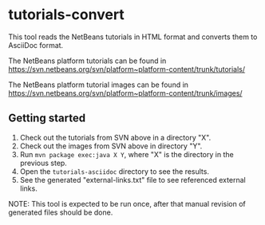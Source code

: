 # tutorials-convert

This tool reads the NetBeans tutorials in HTML format and converts them to AsciiDoc format.

The NetBeans platform tutorials can be found in https://svn.netbeans.org/svn/platform~platform-content/trunk/tutorials/

The NetBeans platform tutorial images can be found in https://svn.netbeans.org/svn/platform~platform-content/trunk/images/


## Getting started

1. Check out the tutorials from SVN above in a directory "X".
2. Check out the images from SVN above in directory "Y".
2. Run `mvn package exec:java X Y`, where "X" is the directory in the previous step.
4. Open the `tutorials-asciidoc` directory to see the results.
5. See the generated "external-links.txt" file to see referenced external links.

NOTE: This tool is expected to be run once, after that manual revision of generated files should be done.
